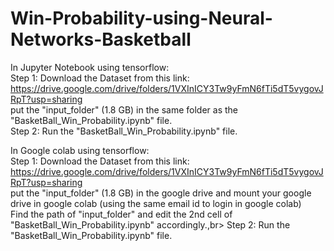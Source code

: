 # Win-Probability-using-Neural-Networks-Basketball

In Jupyter Notebook using tensorflow: <br>
Step 1: Download the Dataset from this link: https://drive.google.com/drive/folders/1VXInICY3Tw9yFmN6fTi5dT5vygovJRpT?usp=sharing <br>
  put the "input_folder" (1.8 GB) in the same folder as the "BasketBall_Win_Probability.ipynb" file. <br>
Step 2: Run the "BasketBall_Win_Probability.ipynb" file. <br>


In Google colab using tensorflow: <br>
Step 1: Download the Dataset from this link: https://drive.google.com/drive/folders/1VXInICY3Tw9yFmN6fTi5dT5vygovJRpT?usp=sharing <br>
  put the "input_folder" (1.8 GB) in the google drive and mount your google drive in google colab (using the same email id to login in google colab)<br>
  Find the path of "input_folder" and edit the 2nd cell of "BasketBall_Win_Probability.ipynb" accordingly.,br>
Step 2: Run the "BasketBall_Win_Probability.ipynb" file. <br>
